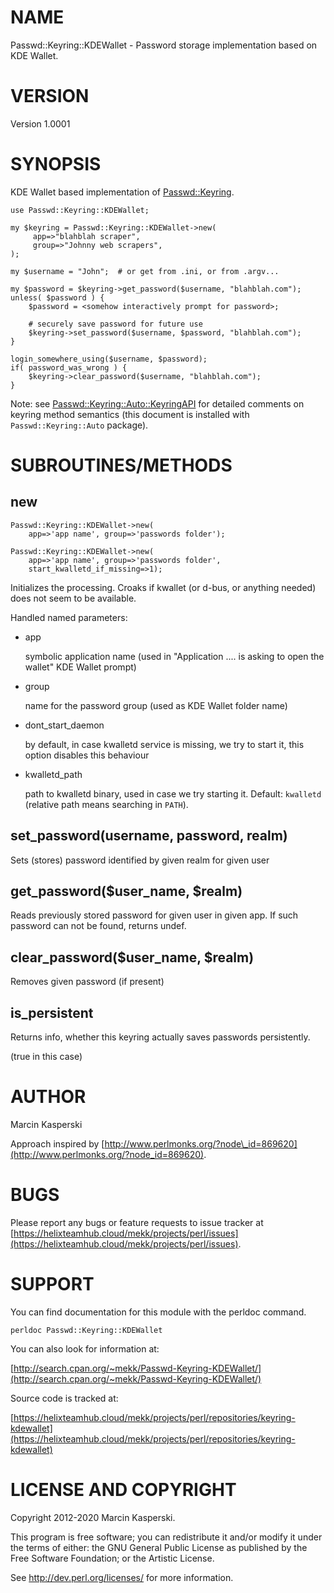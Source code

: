 # NAME

Passwd::Keyring::KDEWallet - Password storage implementation based on KDE Wallet.

# VERSION

Version 1.0001

# SYNOPSIS

KDE Wallet based implementation of [Passwd::Keyring](https://metacpan.org/pod/Passwd%3A%3AKeyring).

    use Passwd::Keyring::KDEWallet;

    my $keyring = Passwd::Keyring::KDEWallet->new(
         app=>"blahblah scraper",
         group=>"Johnny web scrapers",
    );

    my $username = "John";  # or get from .ini, or from .argv...

    my $password = $keyring->get_password($username, "blahblah.com");
    unless( $password ) {
        $password = <somehow interactively prompt for password>;

        # securely save password for future use
        $keyring->set_password($username, $password, "blahblah.com");
    }

    login_somewhere_using($username, $password);
    if( password_was_wrong ) {
        $keyring->clear_password($username, "blahblah.com");
    }

Note: see [Passwd::Keyring::Auto::KeyringAPI](https://metacpan.org/pod/Passwd%3A%3AKeyring%3A%3AAuto%3A%3AKeyringAPI) for detailed comments
on keyring method semantics (this document is installed with
`Passwd::Keyring::Auto` package).

# SUBROUTINES/METHODS

## new

    Passwd::Keyring::KDEWallet->new(
        app=>'app name', group=>'passwords folder');

    Passwd::Keyring::KDEWallet->new(
        app=>'app name', group=>'passwords folder',
        start_kwalletd_if_missing=>1);

Initializes the processing. Croaks if kwallet (or d-bus, or anything
needed) does not seem to be available.

Handled named parameters:

- app

    symbolic application name (used in "Application .... is asking
    to open the wallet" KDE Wallet prompt)

- group

    name for the password group (used as KDE Wallet folder name)

- dont\_start\_daemon

    by default, in case kwalletd service is missing, we try to start
    it, this option disables this behaviour

- kwalletd\_path

    path to kwalletd binary, used in case we try starting it. Default:
    `kwalletd` (relative path means searching in `PATH`).

## set\_password(username, password, realm)

Sets (stores) password identified by given realm for given user

## get\_password($user\_name, $realm)

Reads previously stored password for given user in given app.
If such password can not be found, returns undef.

## clear\_password($user\_name, $realm)

Removes given password (if present)

## is\_persistent

Returns info, whether this keyring actually saves passwords persistently.

(true in this case)

# AUTHOR

Marcin Kasperski

Approach inspired by [http://www.perlmonks.org/?node\_id=869620](http://www.perlmonks.org/?node_id=869620).

# BUGS

Please report any bugs or feature requests to
issue tracker at [https://helixteamhub.cloud/mekk/projects/perl/issues](https://helixteamhub.cloud/mekk/projects/perl/issues).

# SUPPORT

You can find documentation for this module with the perldoc command.

    perldoc Passwd::Keyring::KDEWallet

You can also look for information at:

[http://search.cpan.org/~mekk/Passwd-Keyring-KDEWallet/](http://search.cpan.org/~mekk/Passwd-Keyring-KDEWallet/)

Source code is tracked at:

[https://helixteamhub.cloud/mekk/projects/perl/repositories/keyring-kdewallet](https://helixteamhub.cloud/mekk/projects/perl/repositories/keyring-kdewallet)

# LICENSE AND COPYRIGHT

Copyright 2012-2020 Marcin Kasperski.

This program is free software; you can redistribute it and/or modify it
under the terms of either: the GNU General Public License as published
by the Free Software Foundation; or the Artistic License.

See http://dev.perl.org/licenses/ for more information.
